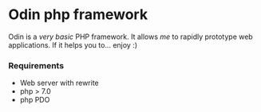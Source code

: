 Odin php framework
====

Odin is a *very basic* PHP framework. 
It allows _*me*_ to rapidly prototype web applications. 
If it helps you to... enjoy :)


### Requirements
* Web server with rewrite
* php > 7.0 
* php PDO
